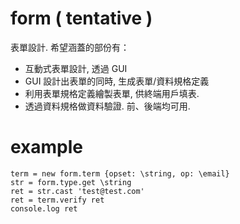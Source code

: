 # form ( tentative )

表單設計. 希望涵蓋的部份有：

 * 互動式表單設計, 透過 GUI
 * GUI 設計出表單的同時, 生成表單/資料規格定義
 * 利用表單規格定義繪製表單, 供終端用戶填表.
 * 透過資料規格做資料驗證. 前、後端均可用.

# example

    term = new form.term {opset: \string, op: \email}
    str = form.type.get \string
    ret = str.cast 'test@test.com'
    ret = term.verify ret
    console.log ret

